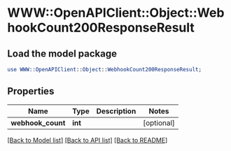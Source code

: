 # WWW::OpenAPIClient::Object::WebhookCount200ResponseResult

## Load the model package
```perl
use WWW::OpenAPIClient::Object::WebhookCount200ResponseResult;
```

## Properties
Name | Type | Description | Notes
------------ | ------------- | ------------- | -------------
**webhook_count** | **int** |  | [optional] 

[[Back to Model list]](../README.md#documentation-for-models) [[Back to API list]](../README.md#documentation-for-api-endpoints) [[Back to README]](../README.md)


